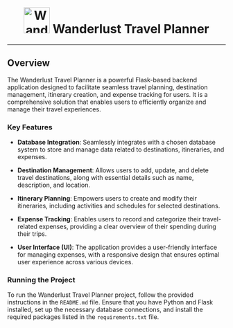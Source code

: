 <h1 align="center">
  <img src="your_icon_url" alt="Wanderlust Travel Planner Icon" width="60" height="60">
  Wanderlust Travel Planner
</h1>

---

## Overview

The Wanderlust Travel Planner is a powerful Flask-based backend application designed to facilitate seamless travel planning, destination management, itinerary creation, and expense tracking for users. It is a comprehensive solution that enables users to efficiently organize and manage their travel experiences.

### Key Features

- **Database Integration**: Seamlessly integrates with a chosen database system to store and manage data related to destinations, itineraries, and expenses.
  
- **Destination Management**: Allows users to add, update, and delete travel destinations, along with essential details such as name, description, and location.

- **Itinerary Planning**: Empowers users to create and modify their itineraries, including activities and schedules for selected destinations.

- **Expense Tracking**: Enables users to record and categorize their travel-related expenses, providing a clear overview of their spending during their trips.

- **User Interface (UI)**: The application provides a user-friendly interface for managing expenses, with a responsive design that ensures optimal user experience across various devices.

### Running the Project

To run the Wanderlust Travel Planner project, follow the provided instructions in the `README.md` file. Ensure that you have Python and Flask installed, set up the necessary database connections, and install the required packages listed in the `requirements.txt` file.


